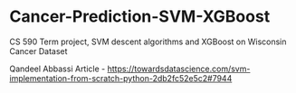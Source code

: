 # Cancer-Prediction-SVM-XGBoost
CS 590 Term project, SVM descent algorithms and XGBoost on Wisconsin Cancer Dataset

Qandeel Abbassi Article - https://towardsdatascience.com/svm-implementation-from-scratch-python-2db2fc52e5c2#7944

